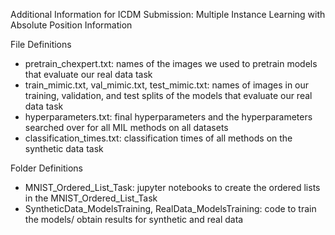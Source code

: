 Additional Information for ICDM Submission: Multiple Instance Learning with Absolute Position Information

File Definitions
- pretrain_chexpert.txt: names of the images we used to pretrain models that evaluate our real data task
- train_mimic.txt, val_mimic.txt, test_mimic.txt: names of images in our training, validation, and test splits of the models that evaluate our real data task
- hyperparameters.txt: final hyperparameters and the hyperparameters searched over for all MIL methods on all datasets
- classification_times.txt: classification times of all methods on the synthetic data task

Folder Definitions
- MNIST_Ordered_List_Task: jupyter notebooks to create the ordered lists in the MNIST_Ordered_List_Task
- SyntheticData_ModelsTraining, RealData_ModelsTraining: code to train the models/ obtain results for synthetic and real data

